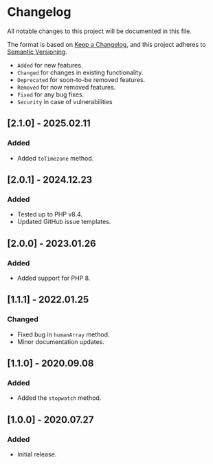 # Changelog

All notable changes to this project will be documented in this file.

The format is based on [Keep a Changelog](https://keepachangelog.com/en/1.0.0/),
and this project adheres to [Semantic Versioning](https://semver.org/spec/v2.0.0.html).

- `Added` for new features.
- `Changed` for changes in existing functionality.
- `Deprecated` for soon-to-be removed features.
- `Removed` for now removed features.
- `Fixed` for any bug fixes.
- `Security` in case of vulnerabilities

## [2.1.0] - 2025.02.11

### Added

- Added `toTimezone` method.

## [2.0.1] - 2024.12.23

### Added

- Tested up to PHP v8.4.
- Updated GitHub issue templates.

## [2.0.0] - 2023.01.26

### Added

- Added support for PHP 8.

## [1.1.1] - 2022.01.25

### Changed

- Fixed bug in `humanArray` method.
- Minor documentation updates.

## [1.1.0] - 2020.09.08

### Added

- Added the `stopwatch` method.

## [1.0.0] - 2020.07.27

### Added

- Initial release.